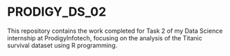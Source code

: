 # PRODIGY_DS_02
This repository contains the work completed for Task 2 of my Data Science internship at ProdigyInfotech, focusing on the analysis of the Titanic survival dataset using R programming.
